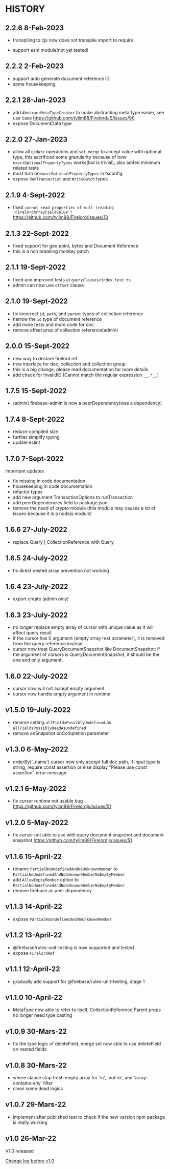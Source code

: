 # HISTORY

## 2.2.6 8-Feb-2023

- transpiling to cjs now does not transpile import to require

- support esm module(not yet tested)

## 2.2.2 2-Feb-2023

- support auto generate document reference ID
- some housekeeping

## 2.2.1 28-Jan-2023

- add `AbstractMetaTypeCreator` to make abstracting meta type easier, see use case https://github.com/tylim88/FirelordJS/issues/90
- expose DocumentData type

## 2.2.0 27-Jan-2023

- allow all `update` operations and `set merge` to accept value with optional type, this sacrificed some granularity because of how `exactOptionalPropertyTypes` works(but is trivial), also added minimum related tests
- must turn on`exactOptionalPropertyTypes` in tsconfig
- expose `RunTransaction` and `WriteBatch` types

## 2.1.9 4-Sept-2022

- fixed `cannot read properties of null (reading 'FirelordArrayFieldValue')` https://github.com/tylim88/Firelord/issues/13

## 2.1.3 22-Sept-2022

- fixed support for geo point, bytes and Document Reference
- this is a non breaking monkey patch

## 2.1.1 19-Sept-2022

- fixed and improved tests at `queryClauses/index.test.ts`
- admin can now use `offset` clause

## 2.1.0 19-Sept-2022

- fix incorrect `id`, `path`, and `parent` types of collection reference
- narrow the `id` type of document reference
- add more tests and more code for doc
- remove offset prop of collection reference(admin)

## 2.0.0 15-Sept-2022

- new way to declare firelord ref
- new interface for doc, collection and collection group
- this is a big change, please read documentation for more details
- add check for InvalidID (Cannot match the regular expression `__.*__`)

## 1.7.5 15-Sept-2022

- (admin) firebase-admin is now a peerDependency(was a dependency)

## 1.7.4 8-Sept-2022

- reduce compiled size
- further simplify typing
- update eslint

## 1.7.0 7-Sept-2022

important updates

- fix missing in code documentation
- housekeeping in code documentation
- refactor types
- add new argument TransactionOptions to runTransaction
- add peerDependencies field to package.json
- remove the need of crypto module (this module may causes a lot of issues because it is a nodejs module)

## 1.6.6 27-July-2022

- replace Query<T> | CollectionReference<T> with Query<T>

## 1.6.5 24-July-2022

- fix direct nested array prevention not working

## 1.6.4 23-July-2022

- export create (admin only)

## 1.6.3 23-July-2022

- no longer replace empty array of cursor with unique value as it will affect query result
- if the cursor has 0 argument (empty array rest parameter), it is removed from the query reference instead
- cursor now treat QueryDocumentSnapshot like DocumentSnapshot: if the argument of cursors is QueryDocumentSnapshot, it should be the one and only argument.

## 1.6.0 22-July-2022

- cursor now will not accept empty argument
- cursor now handle empty argument in runtime

## v1.5.0 19-July-2022

- rename setting `allFieldsPossiblyUndefined` as `allFieldsPossiblyReadAsUndefined`
- remove onSnapshot onCompletion parameter

## v1.3.0 6-May-2022

- orderBy('\_name') cursor now only accept full doc path, if input type is string, require const assertion or else display "Please use const assertion" error message.

## v1.2.1 6-May-2022

- fix cursor runtime not usable bug https://github.com/tylim88/Firelordjs/issues/51

## v1.2.0 5-May-2022

- fix cursor not able to use with query document snapshot and document snapshot https://github.com/tylim88/Firelordjs/issues/51

## v1.1.6 15-April-22

- rename `PartialNoUndefinedAndNoUnknownMember` to `PartialNoUndefinedAndNoUnknownMemberNoEmptyMember`
- add `AllowEmptyMember` option to `PartialNoUndefinedAndNoUnknownMemberNoEmptyMember`
- remove firebase as peer dependency

## v1.1.3 14-April-22

- expose `PartialNoUndefinedAndNoUnknownMember`

## v1.1.2 13-April-22

- @firebase/rules-unit-testing is now supported and tested.
- expose `FirelordRef`

## v1.1.1 12-April-22

- gradually add support for @firebase/rules-unit-testing, stage 1

## v1.1.0 10-April-22

- MetaType now able to refer to itself, CollectionReference Parent props no longer need type casting

## v1.0.9 30-Mars-22

- fix the type logic of deleteField, merge set now able to use deleteField on nested fields

## v1.0.8 30-Mars-22

- where clause stop fresh empty array for 'in', 'not-in', and 'array-contains-any' filter
- clean some dead logics

## v1.0.7 29-Mars-22

- implement after published test to check if the new version npm package is really working

## v1.0 26-Mar-22

V1.0 released

[Change log before v1.0](https://github.com/tylim88/Firelord/blob/main/CHANGELOG.md)
